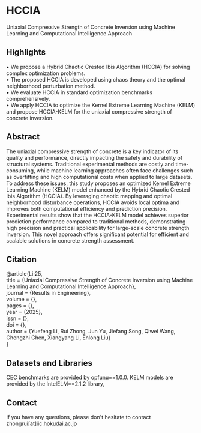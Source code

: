 # HCCIA
Uniaxial Compressive Strength of Concrete Inversion using Machine Learning and Computational Intelligence Approach

## Highlights  
• We propose a Hybrid Chaotic Crested Ibis Algorithm (HCCIA) for solving complex optimization problems.  
• The proposed HCCIA is developed using chaos theory and the optimal neighborhood perturbation method.  
• We evaluate HCCIA in standard optimization benchmarks comprehensively.  
• We apply HCCIA to optimize the Kernel Extreme Learning Machine (KELM) and propose HCCIA-KELM for the uniaxial compressive strength of concrete inversion.  

## Abstract
The uniaxial compressive strength of concrete is a key indicator of its quality and performance, directly impacting the safety and durability of structural systems. Traditional experimental methods are costly and time-consuming, while machine learning approaches often face challenges such as overfitting and high computational costs when applied to large datasets. To address these issues, this study proposes an optimized Kernel Extreme Learning Machine (KELM) model enhanced by the Hybrid Chaotic Crested Ibis Algorithm (HCCIA). By leveraging chaotic mapping and optimal neighborhood disturbance operations, HCCIA avoids local optima and improves both computational efficiency and prediction precision. Experimental results show that the HCCIA-KELM model achieves superior prediction performance compared to traditional methods, demonstrating high precision and practical applicability for large-scale concrete strength inversion. This novel approach offers significant potential for efficient and scalable solutions in concrete strength assessment.

## Citation
@article{Li:25,  
title = {Uniaxial Compressive Strength of Concrete Inversion using Machine Learning and Computational Intelligence Approach},  
journal = {Results in Engineering},  
volume = {},  
pages = {},  
year = {2025},  
issn = {},  
doi = {},  
author = {Yuefeng Li, Rui Zhong, Jun Yu, Jiefang Song, Qiwei Wang, Chengzhi Chen, Xiangyang Li, Enlong Liu}  
}

## Datasets and Libraries
CEC benchmarks are provided by opfunu==1.0.0. KELM models are provided by the IntelELM==2.1.2 library, 


## Contact
If you have any questions, please don't hesitate to contact zhongrui[at]iic.hokudai.ac.jp

